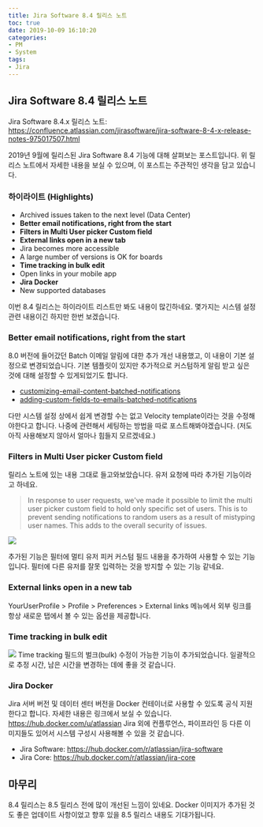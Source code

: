 ```yaml
---
title: Jira Software 8.4 릴리스 노트
toc: true
date: 2019-10-09 16:10:20
categories:
- PM
- System
tags:
- Jira
---
```


## Jira Software 8.4 릴리스 노트

Jira Software 8.4.x 릴리스 노트: <https://confluence.atlassian.com/jirasoftware/jira-software-8-4-x-release-notes-975017507.html>

2019년 9월에 릴리스된 Jira Software 8.4 기능에 대해 살펴보는 포스트입니다.
위 릴리스 노트에서 자세한 내용을 보실 수 있으며, 이 포스트는 주관적인 생각을 담고 있습니다.

### 하이라이트 (Highlights)

- Archived issues taken to the next level (Data Center)
- **Better email notifications, right from the start**
- **Filters in Multi User picker Custom field**
- **External links open in a new tab**
- Jira becomes more accessible
- A large number of versions is OK for boards
- **Time tracking in bulk edit**
- Open links in your mobile app
- **Jira Docker**
- New supported databases

이번 8.4 릴리스는 하이라이트 리스트만 봐도 내용이 많긴하네요.
몇가지는 시스템 설정 관련 내용이긴 하지만 한번 보겠습니다.

### Better email notifications, right from the start

8.0 버전에 들어갔던 Batch 이메일 알림에 대한 추가 개선 내용했고, 이 내용이 기본 설정으로 변경되었습니다.
기본 템플릿이 있지만 추가적으로 커스텀하게 알림 받고 싶은 것에 대해 설정할 수 있게되었기도 합니다.

- [customizing-email-content-batched-notifications](https://confluence.atlassian.com/adminjiraserver/customizing-email-content-batched-notifications-976770772.html)
- [adding-custom-fields-to-emails-batched-notifications](https://confluence.atlassian.com/adminjiraserver/adding-custom-fields-to-emails-batched-notifications-968669988.html)

다만 시스템 설정 상에서 쉽게 변경할 수는 없고 Velocity template이라는 것을 수정해야한다고 합니다.
나중에 관련해서 세팅하는 방법을 따로 포스트해봐야겠습니다.
(저도 아직 사용해보지 않아서 얼마나 힘들지 모르겠네요.)

### Filters in Multi User picker Custom field

릴리스 노트에 있는 내용 그대로 들고와보았습니다. 유저 요청에 따라 추가된 기능이라고 하네요.
> In response to user requests, we've made it possible to limit the multi user picker custom field to hold only specific set of users.
> This is to prevent sending notifications to random users as a result of mistyping user names.
> This adds to the overall security of issues.

![](https://confluence.atlassian.com/jirasoftware/files/975017507/975017552/1/1563959636990/Screen+Shot+2019-07-24+at+11.04.16.png)

추가된 기능은 필터에 멀티 유저 피커 커스텀 필드 내용을 추가하여 사용할 수 있는 기능입니다.
필터에 다른 유저를 잘못 입력하는 것을 방지할 수 있는 기능 같네요.

### External links open in a new tab

YourUserProfile > Profile > Preferences > External links 메뉴에서
외부 링크를 항상 새로운 탭에서 볼 수 있는 옵션을 제공합니다.

### Time tracking in bulk edit

![](https://confluence.atlassian.com/jirasoftware/files/975017507/976163716/1/1566286925646/image__6___1_.png)
Time tracking 필드의 벌크(bulk) 수정이 가능한 기능이 추가되었습니다.
일괄적으로 추정 시간, 남은 시간을 변경하는 데에 좋을 것 같습니다.

### Jira Docker

Jira 서버 버전 및 데이터 센터 버전을 Docker 컨테이너로 사용할 수 있도록 공식 지원한다고 합니다.
자세한 내용은 링크에서 보실 수 있습니다. <https://hub.docker.com/u/atlassian>
Jira 외에 컨플루언스, 파이프라인 등 다른 이미지들도 있어서 시스템 구성시 사용해볼 수 있을 것 같습니다.

- Jira Software: <https://hub.docker.com/r/atlassian/jira-software>
- Jira Core: <https://hub.docker.com/r/atlassian/jira-core>

## 마무리

8.4 릴리스는 8.5 릴리스 전에 많이 개선된 느낌이 있네요.
Docker 이미지가 추가된 것도 좋은 업데이트 사항이었고 향후 있을 8.5 릴리스 내용도 기대가됩니다.
